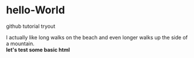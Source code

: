 # hello-World
github tutorial tryout 

I actually like long walks on the beach and even longer walks up the side of a mountain. 
<br> <b>let's test some basic html</b>
